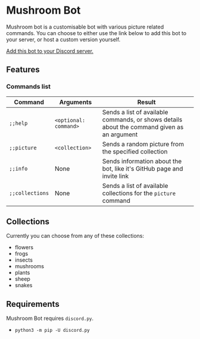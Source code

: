 # Mushroom Bot
Mushroom bot is a customisable bot with various picture related commands. You can choose to either use the link below to add this bot to your server, or host a custom version yourself.

[Add this bot to your Discord server.](https://discord.com/api/oauth2/authorize?client_id=890578768849158175&permissions=2147534848&scope=bot)
## Features
### Commands list
| Command              | Arguments             | Result                                                                                      |
| -------------------- | --------------------- | ------------------------------------------------------------------------------------------- |
| `;;help`             | `<optional: command>` | Sends a list of available commands, or shows details about the command given as an argument |
| `;;picture`          | `<collection>`        | Sends a random picture from the specified collection                                        |
| `;;info`             | None                  | Sends information about the bot, like it's GitHub page and invite link                      |
| `;;collections`      | None                  | Sends a list of available collections for the `picture` command                             | 
## Collections
Currently you can choose from any of these collections:
* flowers
* frogs
* insects
* mushrooms
* plants
* sheep
* snakes
## Requirements
Mushroom Bot requires `discord.py`.
* `python3 -m pip -U discord.py`

